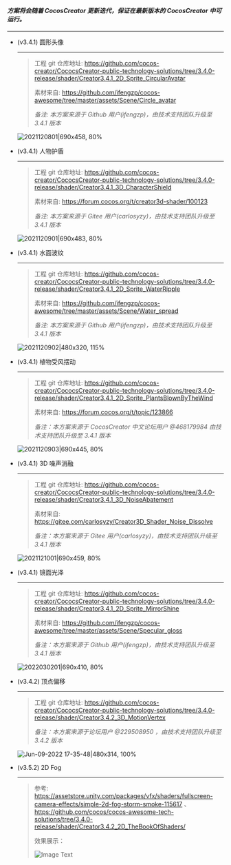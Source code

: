 #### *方案将会随着 CocosCreator 更新迭代，保证在最新版本的 CocosCreator 中可运行。*
---
- (v3.4.1) 圆形头像
  
  ---
  > 工程 git 仓库地址: https://github.com/cocos-creator/CococsCreator-public-technology-solutions/tree/3.4.0-release/shader/Creator3.4.1_2D_Sprite_CircularAvatar
  >
  > 素材来自: https://github.com/ifengzp/cocos-awesome/tree/master/assets/Scene/Circle_avatar
  >
  > *备注: 本方案来源于 Github 用户(ifengzp)，由技术支持团队升级至 3.4.1 版本*

  ![2021120801|690x458, 80%](https://forum.cocos.org/uploads/default/original/3X/4/d/4d0d4612d4c77e6b020309c84ddaec348ccf5008.jpeg) 

- (v3.4.1) 人物护盾
  
  ---
  > 工程 git 仓库地址:  https://github.com/cocos-creator/CococsCreator-public-technology-solutions/tree/3.4.0-release/shader/Creator3.4.1_3D_CharacterShield
  >
  > 素材来自:  https://forum.cocos.org/t/creator3d-shader/100123
  >
  > *备注: 本方案来源于 Gitee 用户(carlosyzy)，由技术支持团队升级至 3.4.1 版本*

  ![2021120901|690x483, 80%](https://forum.cocos.org/uploads/default/original/3X/4/d/4df55a68f56fc5ea903d3e5926124853e9e08f13.gif) 

- (v3.4.1) 水面波纹

  ---
  > 工程 git 仓库地址: https://github.com/cocos-creator/CococsCreator-public-technology-solutions/tree/3.4.0-release/shader/Creator3.4.1_2D_Sprite_WaterRipple
  >
  > 素材来自: https://github.com/ifengzp/cocos-awesome/tree/master/assets/Scene/Water_spread
  >
  > *备注: 本方案来源于 Github 用户(ifengzp)，由技术支持团队升级至 3.4.1 版本*

  ![2021120902|480x320, 115%](https://forum.cocos.org/uploads/default/original/3X/d/b/db75ce757091c6fddea2c140cceb9df411867362.gif) 

- (v3.4.1) 植物受风摆动

  ---
  > 工程 git 仓库地址: https://github.com/cocos-creator/CococsCreator-public-technology-solutions/tree/3.4.0-release/shader/Creator3.4.1_2D_Sprite_PlantsBlownByTheWind
  >
  > 素材来自: https://forum.cocos.org/t/topic/123866
  >
  > *备注：本方案来源于 CocosCreator 中文论坛用户 @468179984 由技术支持团队升级至 3.4.1 版本*
  
  ![2021120903|690x445, 80%](https://forum.cocos.org/uploads/default/original/3X/4/a/4a343400630f2c1806ad69fd9d406fdda2a774d3.gif) 

- (v3.4.1) 3D 噪声消融

  ---
  > 工程 git 仓库地址: https://github.com/cocos-creator/CococsCreator-public-technology-solutions/tree/3.4.0-release/shader/Creator3.4.1_3D_NoiseAbatement
  >
  > 素材来自: https://gitee.com/carlosyzy/Creator3D_Shader_Noise_Dissolve
  >
  > *备注：本方案来源于 Gitee 用户(carlosyzy)，由技术支持团队升级至 3.4.1 版本*

  ![2021121001|690x459, 80%](https://forum.cocos.org/uploads/default/original/3X/7/4/74560146179fd9aeb89ef8a338a0951b72c4119d.gif) 

- (v3.4.1) 镜面光泽

  ---
  > 工程 git 仓库地址: https://github.com/cocos-creator/CococsCreator-public-technology-solutions/tree/3.4.0-release/shader/Creator3.4.1_2D_Sprite_MirrorShine
  >
  > 素材来自: https://github.com/ifengzp/cocos-awesome/tree/master/assets/Scene/Specular_gloss
  >
  > *备注：本方案来源于 Github 用户(ifengzp)，由技术支持团队升级至 3.4.1 版本*

  ![2022030201|690x410, 80%](https://forum.cocos.org/uploads/default/optimized/3X/3/7/3785394c42e2ca3849b943bf1288785aa8d2edae_2_1104x656.gif) 

- (v3.4.2) 顶点偏移

  ---
  > 工程 git 仓库地址: https://github.com/cocos-creator/CococsCreator-public-technology-solutions/tree/3.4.0-release/shader/Creator3.4.2_3D_MotionVertex
  >
  > *备注：本方案来源于论坛用户 @229508950 ，由技术支持团队升级至 3.4.2 版本*

  ![Jun-09-2022 17-35-48|480x314, 100%](https://forum.cocos.org/uploads/default/original/3X/0/3/031b6e006ee254c08f5c2774ba2ec1e0f16262c0.gif) 

- (v3.5.2) 2D Fog

  ---
  > 参考: https://assetstore.unity.com/packages/vfx/shaders/fullscreen-camera-effects/simple-2d-fog-storm-smoke-115617 、https://github.com/cocos/cocos-awesome-tech-solutions/tree/3.4.0-release/shader/Creator3.4.2_2D_TheBookOfShaders/
  >
  > 效果展示：
  >
  > ![Image Text](https://forum.cocos.org/uploads/default/original/3X/0/a/0a7a89395e55118d1c0e3233929e8cf84f6b08ef.gif)